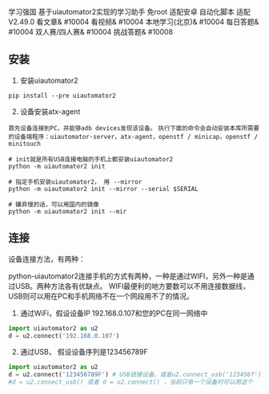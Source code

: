
学习强国 基于uiautomator2实现的学习助手 免root 适配安卓 自动化脚本
适配V2.49.0 看文章& #10004 看视频& #10004 本地学习(北京)& #10004 每日答题& #10004 双人赛/四人赛& #10004 挑战答题& #10008
## 安装
1) 安装uiautomator2
``` pythn
pip install --pre uiautomator2 
```

2) 设备安装atx-agent

`首先设备连接到PC，并能够adb devices发现该设备。`
`执行下面的命令会自动安装本库所需要的设备端程序：uiautomator-server，atx-agent，openstf / minicap，openstf / minitouch`
```
# init就是所有USB连接电脑的手机上都安装uiautomator2
python -m uiautomator2 init
  
# 指定手机安装uiautomator2， 用 --mirror
python -m uiautomator2 init --mirror --serial $SERIAL
 
# 嫌弃慢的话，可以用国内的镜像
python -m uiautomator2 init --mir
```
## 连接
设备连接方法，有两种：

python-uiautomator2连接手机的方式有两种，一种是通过WIFI，另外一种是通过USB。两种方法各有优缺点。
WIFI最便利的地方要数可以不用连接数据线，USB则可以用在PC和手机网络不在一个网段用不了的情况。

1) 通过WiFi，假设设备IP 192.168.0.107和您的PC在同一网络中

```python
import uiautomator2 as u2
d = u2.connect('192.168.0.107')
```
2) 通过USB， 假设设备序列是123456789F

```python
import uiautomator2 as u2
d = u2.connect('123456789F') # USB链接设备。或者u2.connect_usb('123456f')
#d = u2.connect_usb() 或者 d = u2.connect() ，当前只有一个设备时可以用这个
```
